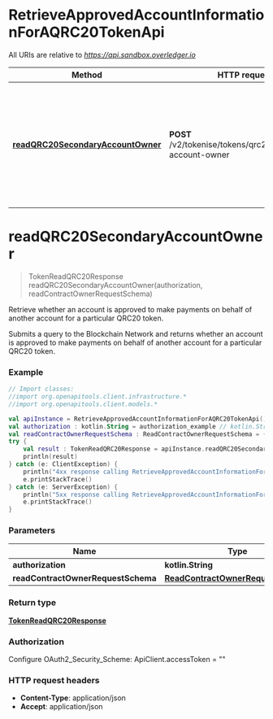 # RetrieveApprovedAccountInformationForAQRC20TokenApi

All URIs are relative to *https://api.sandbox.overledger.io*

Method | HTTP request | Description
------------- | ------------- | -------------
[**readQRC20SecondaryAccountOwner**](RetrieveApprovedAccountInformationForAQRC20TokenApi.md#readQRC20SecondaryAccountOwner) | **POST** /v2/tokenise/tokens/qrc20/secondary-account-owner | Retrieve whether an account is approved to make payments on behalf of another account for a particular QRC20 token.


<a name="readQRC20SecondaryAccountOwner"></a>
# **readQRC20SecondaryAccountOwner**
> TokenReadQRC20Response readQRC20SecondaryAccountOwner(authorization, readContractOwnerRequestSchema)

Retrieve whether an account is approved to make payments on behalf of another account for a particular QRC20 token.

Submits a query to the Blockchain Network and returns whether an account is approved to make payments on behalf of another account for a particular QRC20 token.

### Example
```kotlin
// Import classes:
//import org.openapitools.client.infrastructure.*
//import org.openapitools.client.models.*

val apiInstance = RetrieveApprovedAccountInformationForAQRC20TokenApi()
val authorization : kotlin.String = authorization_example // kotlin.String | 
val readContractOwnerRequestSchema : ReadContractOwnerRequestSchema = {"tokenName":"QNTNFT","responseDetails":{"name":"Approved Account","type":"bool","value":"true"},"location":{"technology":"Ethereum","network":"Ropsten Testnet"},"requestId":"a7db0ee3-ed9c-409a-9b51-57075a570aa0"} // ReadContractOwnerRequestSchema | 
try {
    val result : TokenReadQRC20Response = apiInstance.readQRC20SecondaryAccountOwner(authorization, readContractOwnerRequestSchema)
    println(result)
} catch (e: ClientException) {
    println("4xx response calling RetrieveApprovedAccountInformationForAQRC20TokenApi#readQRC20SecondaryAccountOwner")
    e.printStackTrace()
} catch (e: ServerException) {
    println("5xx response calling RetrieveApprovedAccountInformationForAQRC20TokenApi#readQRC20SecondaryAccountOwner")
    e.printStackTrace()
}
```

### Parameters

Name | Type | Description  | Notes
------------- | ------------- | ------------- | -------------
 **authorization** | **kotlin.String**|  |
 **readContractOwnerRequestSchema** | [**ReadContractOwnerRequestSchema**](ReadContractOwnerRequestSchema.md)|  |

### Return type

[**TokenReadQRC20Response**](TokenReadQRC20Response.md)

### Authorization


Configure OAuth2_Security_Scheme:
    ApiClient.accessToken = ""

### HTTP request headers

 - **Content-Type**: application/json
 - **Accept**: application/json

